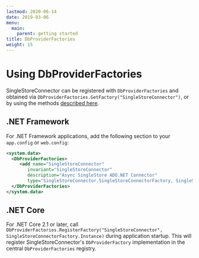 ```yaml
---
lastmod: 2020-06-14
date: 2019-03-06
menu:
  main:
    parent: getting started
title: DbProviderFactories
weight: 15
---
```


Using DbProviderFactories
==========

SingleStoreConnector can be registered with `DbProviderFactories` and obtained via `DbProviderFactories.GetFactory("SingleStoreConnector")`, or by
using the methods [described here](https://docs.microsoft.com/en-us/dotnet/framework/data/adonet/obtaining-a-dbproviderfactory).

## .NET Framework

For .NET Framework applications, add the following section to your `app.config` or `web.config`:

```xml
<system.data>
  <DbProviderFactories>
     <add name="SingleStoreConnector"
        invariant="SingleStoreConnector"
        description="Async SingleStore ADO.NET Connector"
        type="SingleStoreConnector.SingleStoreConnectorFactory, SingleStoreConnector, Culture=neutral, PublicKeyToken=d33d3e53aa5f8c92" />
  </DbProviderFactories>
</system.data>
```

## .NET Core

For .NET Core 2.1 or later, call `DbProviderFactories.RegisterFactory("SingleStoreConnector", SingleStoreConnectorFactory.Instance)` during application
startup. This will register SingleStoreConnector's `DbProviderFactory` implementation in the central `DbProviderFactories` registry.

